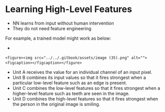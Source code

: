 # Learning High-Level Features

* NN learns from input without human intervention
* They do not need feature engineering

For example, a trained model might work as below:

*

    <figure><img src="../../.gitbook/assets/image (35).png" alt=""><figcaption></figcaption></figure>
* Unit A receives the value for an individual channel of an input pixel.
* Unit B combines its input values so that it fires strongest when a particular low-level feature such as an edge is present.
* Unit C combines the low-level features so that it fires strongest when a higher-level feature such as teeth are seen in the image.
* Unit D combines the high-level features so that it fires strongest when the person in the original image is smiling.
